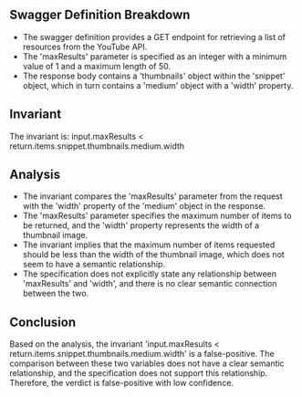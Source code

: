 ## Swagger Definition Breakdown
- The swagger definition provides a GET endpoint for retrieving a list of resources from the YouTube API.
- The 'maxResults' parameter is specified as an integer with a minimum value of 1 and a maximum length of 50.
- The response body contains a 'thumbnails' object within the 'snippet' object, which in turn contains a 'medium' object with a 'width' property.

## Invariant
The invariant is: input.maxResults < return.items.snippet.thumbnails.medium.width

## Analysis
- The invariant compares the 'maxResults' parameter from the request with the 'width' property of the 'medium' object in the response.
- The 'maxResults' parameter specifies the maximum number of items to be returned, and the 'width' property represents the width of a thumbnail image.
- The invariant implies that the maximum number of items requested should be less than the width of the thumbnail image, which does not seem to have a semantic relationship.
- The specification does not explicitly state any relationship between 'maxResults' and 'width', and there is no clear semantic connection between the two.

## Conclusion
Based on the analysis, the invariant 'input.maxResults < return.items.snippet.thumbnails.medium.width' is a false-positive. The comparison between these two variables does not have a clear semantic relationship, and the specification does not support this relationship. Therefore, the verdict is false-positive with low confidence.
